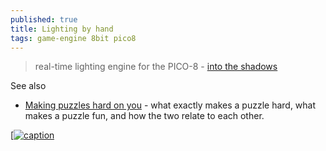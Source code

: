 ```yaml
---
published: true
title: Lighting by hand
tags: game-engine 8bit pico8
---
```

> real-time lighting engine for the PICO-8 - [into the shadows](https://hackernoon.com/lighting-by-hand-4-into-the-shadows-a92bc8bc6d97)

See also
- [Making puzzles hard on you](https://hackernoon.com/making-puzzles-hard-on-you-bd2102fa4105) - what exactly makes a puzzle hard, what makes a puzzle fun, and how the two relate to each other.


[[![caption](https://hackernoon.com/hn-images/1*xgIPZgLgcJGBnRhFeJIJLQ.gif)](https://hackernoon.com/lighting-by-hand-4-into-the-shadows-a92bc8bc6d97)
